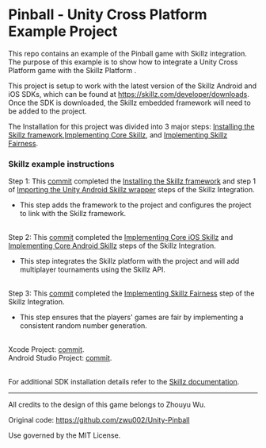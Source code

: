 # Pinball - Unity Cross Platform Example Project

This repo contains an example of the Pinball game with Skillz integration. The purpose of this example is to show how to integrate a Unity Cross Platform game with the Skillz Platform .

This project is setup to work with the latest version of the Skillz Android and iOS SDKs, which can be found at https://skillz.com/developer/downloads. Once the SDK is downloaded, the Skillz embedded framework will need to be added to the project. 

The Installation for this project was divided into 3 major steps: [Installing the Skillz framework](https://github.com/skillz/Unity-Pinball/commit/600de047316e571005fdd1f084051d4b5a299b3e),[Implementing Core Skillz](https://github.com/skillz/Unity-Pinball/commit/95be864895e23fc2239ea25be0ca043a5159c35b), and [Implementing Skillz Fairness](https://github.com/skillz/Unity-Pinball/commit/2a7a4e1fe6257567327c4eb155ba1fb13f806cb3).

### Skillz example instructions <br />
Step 1: This [commit](https://github.com/skillz/Unity-Pinball/commit/600de047316e571005fdd1f084051d4b5a299b3e) completed the [Installing the Skillz framework](https://cdn.skillz.com/doc/developer/unity/ios/integrate_skillz_sdk/install_framework/) and step 1 of [Importing the Unity Android Skillz wrapper](https://cdn.skillz.com/doc/developer/unity/android/integrate_skillz_sdk/install_framework/) steps of the Skillz Integration. 

* This step adds the framework to the project and configures the project to link with the Skillz framework.<br /><br />

Step 2: This [commit](https://github.com/skillz/Unity-Pinball/commit/95be864895e23fc2239ea25be0ca043a5159c35b) completed the [Implementing Core iOS Skillz](https://cdn.skillz.com/doc/developer/unity/ios/integrate_skillz_sdk/set_up_skillz_delegate/) and [Implementing Core Android Skillz](https://cdn.skillz.com/doc/developer/unity/android/integrate_skillz_sdk/install_framework/) steps of the Skillz Integration. 

* This step integrates the Skillz platform with the project and will add multiplayer tournaments using the Skillz API.<br /><br />

Step 3: This [commit](https://github.com/skillz/Unity-Pinball/commit/2a7a4e1fe6257567327c4eb155ba1fb13f806cb3) completed the [Implementing Skillz Fairness](https://https://cdn.skillz.com/doc/developer/unity/ios/integrate_skillz_sdk/reimplement_random_number_generation_rng_for_fairness/) step of the Skillz Integration. 

* This step ensures that the players' games are fair by implementing a consistent random number generation.<br /><br />

Xcode Project: [commit](https://github.com/skillz/Unity-Pinball/commit/1ed5c05370d036033e6b0308b309e1034828ce2f).<br />
Android Studio Project: [commit](https://github.com/skillz/Unity-Pinball/commit/9ccae048078cd651c4902ff2a6764d854ab712d1).<br /><br />

For additional SDK installation details refer to the [Skillz documentation](https://cdn.skillz.com/doc/developer/).
<hr/>

All credits to the design of this game belongs to Zhouyu Wu.

Original code: https://github.com/zwu002/Unity-Pinball

Use governed by the MIT License.
